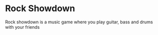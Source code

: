 # Rock Showdown

Rock showdown is a music game where you play guitar, bass and drums with your friends